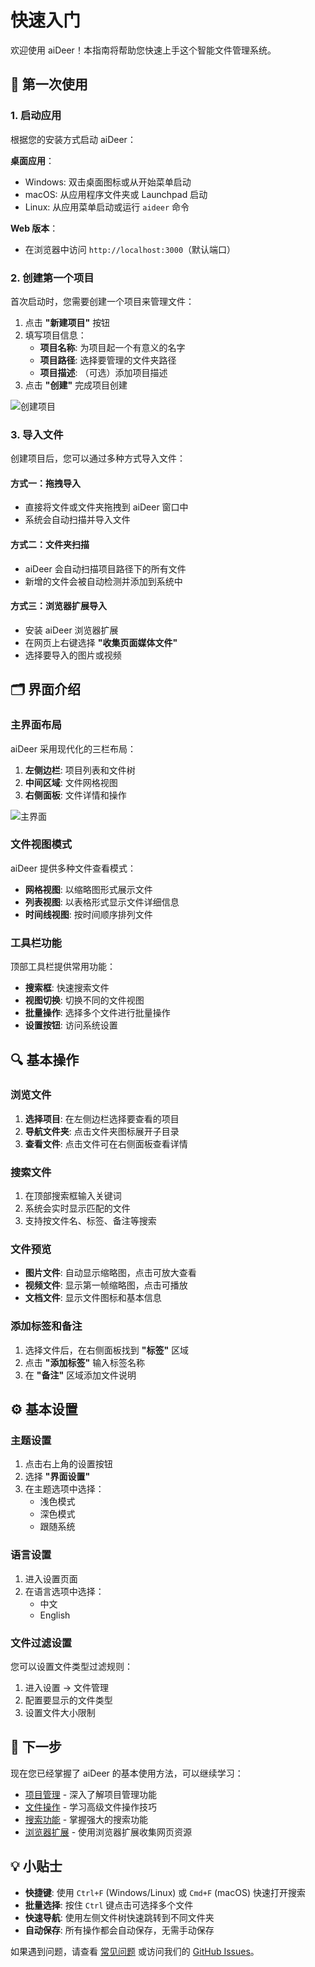 # 快速入门

欢迎使用 aiDeer！本指南将帮助您快速上手这个智能文件管理系统。

## 🎯 第一次使用

### 1. 启动应用

根据您的安装方式启动 aiDeer：

**桌面应用**：
- Windows: 双击桌面图标或从开始菜单启动
- macOS: 从应用程序文件夹或 Launchpad 启动
- Linux: 从应用菜单启动或运行 `aideer` 命令

**Web 版本**：
- 在浏览器中访问 `http://localhost:3000`（默认端口）

### 2. 创建第一个项目

首次启动时，您需要创建一个项目来管理文件：

1. 点击 **"新建项目"** 按钮
2. 填写项目信息：
   - **项目名称**: 为项目起一个有意义的名字
   - **项目路径**: 选择要管理的文件夹路径
   - **项目描述**: （可选）添加项目描述
3. 点击 **"创建"** 完成项目创建

![创建项目](../assets/create-project.png)

### 3. 导入文件

创建项目后，您可以通过多种方式导入文件：

#### 方式一：拖拽导入
- 直接将文件或文件夹拖拽到 aiDeer 窗口中
- 系统会自动扫描并导入文件

#### 方式二：文件夹扫描
- aiDeer 会自动扫描项目路径下的所有文件
- 新增的文件会被自动检测并添加到系统中

#### 方式三：浏览器扩展导入
- 安装 aiDeer 浏览器扩展
- 在网页上右键选择 **"收集页面媒体文件"**
- 选择要导入的图片或视频

## 🗂️ 界面介绍

### 主界面布局

aiDeer 采用现代化的三栏布局：

1. **左侧边栏**: 项目列表和文件树
2. **中间区域**: 文件网格视图
3. **右侧面板**: 文件详情和操作

![主界面](../assets/main-interface.png)

### 文件视图模式

aiDeer 提供多种文件查看模式：

- **网格视图**: 以缩略图形式展示文件
- **列表视图**: 以表格形式显示文件详细信息
- **时间线视图**: 按时间顺序排列文件

### 工具栏功能

顶部工具栏提供常用功能：

- **搜索框**: 快速搜索文件
- **视图切换**: 切换不同的文件视图
- **批量操作**: 选择多个文件进行批量操作
- **设置按钮**: 访问系统设置

## 🔍 基本操作

### 浏览文件

1. **选择项目**: 在左侧边栏选择要查看的项目
2. **导航文件夹**: 点击文件夹图标展开子目录
3. **查看文件**: 点击文件可在右侧面板查看详情

### 搜索文件

1. 在顶部搜索框输入关键词
2. 系统会实时显示匹配的文件
3. 支持按文件名、标签、备注等搜索

### 文件预览

- **图片文件**: 自动显示缩略图，点击可放大查看
- **视频文件**: 显示第一帧缩略图，点击可播放
- **文档文件**: 显示文件图标和基本信息

### 添加标签和备注

1. 选择文件后，在右侧面板找到 **"标签"** 区域
2. 点击 **"添加标签"** 输入标签名称
3. 在 **"备注"** 区域添加文件说明

## ⚙️ 基本设置

### 主题设置

1. 点击右上角的设置按钮
2. 选择 **"界面设置"**
3. 在主题选项中选择：
   - 浅色模式
   - 深色模式
   - 跟随系统

### 语言设置

1. 进入设置页面
2. 在语言选项中选择：
   - 中文
   - English

### 文件过滤设置

您可以设置文件类型过滤规则：

1. 进入设置 → 文件管理
2. 配置要显示的文件类型
3. 设置文件大小限制

## 🎯 下一步

现在您已经掌握了 aiDeer 的基本使用方法，可以继续学习：

- [项目管理](project-management.md) - 深入了解项目管理功能
- [文件操作](file-operations.md) - 学习高级文件操作技巧
- [搜索功能](search.md) - 掌握强大的搜索功能
- [浏览器扩展](browser-extension.md) - 使用浏览器扩展收集网页资源

## 💡 小贴士

- **快捷键**: 使用 `Ctrl+F` (Windows/Linux) 或 `Cmd+F` (macOS) 快速打开搜索
- **批量选择**: 按住 `Ctrl` 键点击可选择多个文件
- **快速导航**: 使用左侧文件树快速跳转到不同文件夹
- **自动保存**: 所有操作都会自动保存，无需手动保存

如果遇到问题，请查看 [常见问题](../faq.md) 或访问我们的 [GitHub Issues](https://github.com/easychen/aideer/issues)。